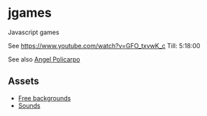 # jgames
Javascript games

See https://www.youtube.com/watch?v=GFO_txvwK_c 
Till: 5:18:00

See also [Angel Policarpo](https://github.com/AngelPolicarpo/FCC-GameDev-Course)

## Assets
- [Free backgrounds](https://bevouliin.com/category/free_game_asset/)
- [Sounds](https://opengameart.org)
